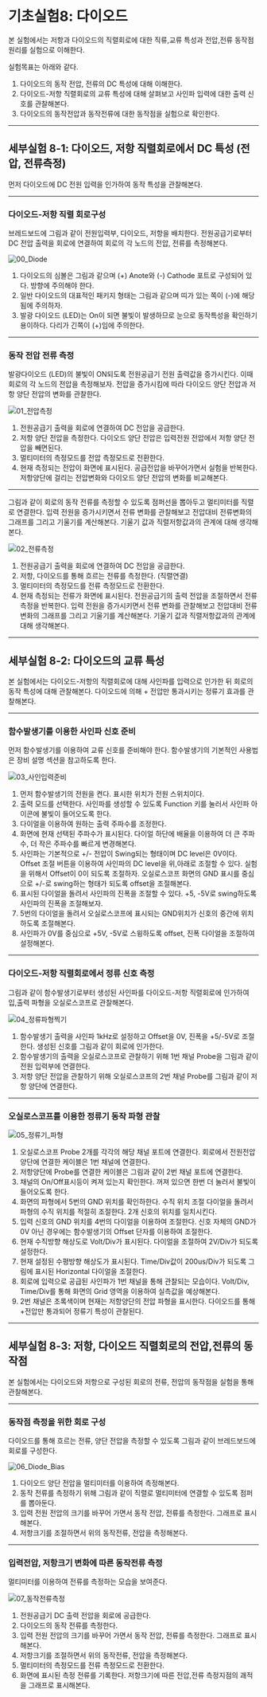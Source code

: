
# 기초실험8: 다이오드

본 실험에서는 저항과 다이오드의 직렬회로에 대한 직류,교류 특성과 전압,전류 동작점 원리를 실험으로 이해한다. 

실험목표는 아래와 같다.
1. 다이오드의 동작 전압, 전류의 DC 특성에 대해 이해한다.
2. 다이오드-저항 직렬회로의 교류 특성에 대해 살펴보고 사인파 입력에 대한 출력 신호를 관찰해본다.
3. 다이오드의 동작전압과 동작전류에 대한 동작점을 실험으로 확인한다.

------------------------
## 세부실험 8-1: 다이오드, 저항 직렬회로에서 DC 특성 (전압, 전류측정) 

먼저 다이오드에 DC 전원 입력을 인가하여 동작 특성을 관찰해본다. 

------------------------
### 다이오드-저항 직렬 회로구성

브레드보드에 그림과 같이 전원입력부, 다이오드, 저항을 배치한다. 전원공급기로부터 DC 전압 출력을 회로에 연결하여 회로의 각 노드의 전압, 전류를 측정해본다.

![00_Diode](./images/00_Diode.jpg)

1. 다이오드의 심볼은 그림과 같으며 (+) Anote와 (-) Cathode 포트로 구성되어 있다. 방향에 주의해야 한다.
2. 일반 다이오드의 대표적인 패키지 형태는 그림과 같으며 띠가 있는 쪽이 (-)에 해당됨에 주의하자.
3. 발광 다이오드 (LED)는 On이 되면 불빛이 발생하므로 눈으로 동작특성을 확인하기 용이하다. 다리가 긴쪽이 (+)임에 주의한다.

------------------------
### 동작 전압 전류 측정

발광다이오드 (LED)의 불빛이 ON되도록 전원공급기 전원 출력값을 증가시킨다. 이때 회로의 각 노드의 전압을 측정해보자. 전압을 증가시킴에 따라 다이오드 양단 전압과 저항 양단 전압의 변화를 관찰한다.

![01_전압측정](./images/01_전압측정.jpg)

1. 전원공급기 출력을 회로에 연결하여 DC 전압을 공급한다.
2. 저항 양단 전압을 측정한다. 다이오드 양단 전압은 입력전원 전압에서 저항 양단 전압을 빼면된다.
3. 멀티미터의 측정모드를 전압 측정모드로 전환한다.
4. 현재 측정되는 전압이 화면에 표시된다. 공급전압을 바꾸어가면서 실험을 반복한다. 저항양단에 걸리는 전압변화와 다이오드 양단 전압의 변화를 비교해본다.

------------------------
그림과 같이 회로의 동작 전류를 측정할 수 있도록 점퍼선을 뽑아두고 멀티미터를 직렬로 연결한다. 입력 전원을 증가시키면서 전류 변화를 관찰해보고 전압대비 전류변화의 그래프를 그리고 기울기를 계산해본다. 기울기 값과 직렬저항값과의 관계에 대해 생각해본다.

![02_전류측정](./images/02_전류측정.jpg)

1. 전원공급기 출력을 회로에 연결하여 DC 전압을 공급한다.
2. 저항, 다이오드를 통해 흐르는 전류를 측정한다. (직렬연결)
3. 멀티미터의 측정모드를 전류 측정모드로 전환한다.
4. 현재 측정되는 전류가 화면에 표시된다. 전원공급기의 출력 전압을 조절하면서 전류측정을 반복한다. 입력 전원을 증가시키면서 전류 변화를 관찰해보고 전압대비 전류변화의 그래프를 그리고 기울기를 계산해본다. 기울기 값과 직렬저항값과의 관계에 대해 생각해본다.

----------------------
## 세부실험 8-2: 다이오드의 교류 특성

본 실험에서는 다이오드-저항의 직렬회로에 대해 사인파를 입력으로 인가한 뒤 회로의 동작 특성에 대해 관찰해본다. 다이오드에 의해 + 전압만 통과시키는 정류기 효과를 관찰해본다.

----------------------
### 함수발생기를 이용한 사인파 신호 준비

먼저 함수발생기를 이용하여 교류 신호를 준비해야 한다. 함수발생기의 기본적인 사용법은 장비 설명 섹션을 참고하도록 한다. 

![03_사인입력준비](./images/03_사인입력준비.jpg)

1. 먼저 함수발생기의 전원을 켠다. 표시한 위치가 전원 스위치이다. 
2. 출력 모드를 선택한다. 사인파를 생성할 수 있도록 Function 키를 눌러서 사인파 아이콘에 불빛이 들어오도록 한다.
3. 다이얼을 이용하여 원하는 출력 주파수를 조정한다. 
4. 화면에 현재 선택된 주파수가 표시된다. 다이얼 하단에 배율을 이용하여 더 큰 주파수, 더 작은 주파수를 빠르게 변경해본다.
5. 사인파는 기본적으로 +/- 전압이 Swing되는 형태이며 DC level은 0V이다. Offset 조절 버튼을 이용하여 사인파의 DC level을 위,아래로 조절할 수 있다. 실험을 위해서 Offset이 0이 되도록 조절하자. 오실로스코프 화면의 GND 표시를 중심으로 +/-로 swing하는 형태가 되도록 offset을 조절해본다.
6. 표시된 다이얼을 돌려서 사인파의 진폭을 조절할 수 있다. +5, -5V로 swing하도록 사인파의 진폭을 조절해보자.
7. 5번의 다이얼을 돌려서 오실로스코프에 표시되는 GND위치가 신호의 중간에 위치하도록 조절해본다. 
8. 사인파가 0V를 중심으로 +5V, -5V로 스윙하도록 offset, 진폭 다이얼을 조절하여 설정해본다.

----------------------
### 다이오드-저항 직렬회로에서 정류 신호 측정

그림과 같이 함수발생기로부터 생성된 사인파를 다이오드-저항 직렬회로에 인가하여 입,출력 파형을 오실로스코프로 관찰해본다.

![04_정류파형찍기](./images/04_정류파형찍기.jpg)

1. 함수발생기 출력을 사인파 1kHz로 설정하고 Offset을 0V, 진폭을 +5/-5V로 조절한다. 생성된 신호를 그림과 같이 회로에 인가한다.
2. 함수발생기의 출력을 오실로스코프로 관찰하기 위해 1번 채널 Probe을 그림과 같이 전원 입력부에 연결한다.
3. 저항 양단 전압을 관찰하기 위해 오실로스코프의 2번 채널 Probe를 그림과 같이 저항 양단에 연결한다.

----------------------
### 오실로스코프를 이용한 정류기 동작 파형 관찰

![05_정류기_파형](./images/05_정류기_파형.jpg)

1. 오실로스코프 Probe 2개를 각각의 해당 채널 포트에 연결한다. 회로에서 전원전압 양단에 연결한 케이블은 1번 채널에 연결한다.
2. 저항양단에 Probe를 연결한 케이블은 그림과 같이 2번 채널 포트에 연결한다.
3. 채널의 On/Off표시등이 켜져 있는지 확인한다. 꺼져 있으면 한번 더 눌러서 불빛이 들어오도록 한다. 
4. 화면의 파형에서 5번의 GND 위치를 확인하한다. 수직 위치 조절 다이얼을 돌려서 파형의 수직 위치를 적절히 조절한다. 2개 신호의 위치를 일치시킨다.
5. 입력 신호의 GND 위치를 4번의 다이얼을 이용하여 조절한다. 신호 자체의 GND가 0V 아닌 경우에는 함수발생기의 Offset 단자를 이용하여 조절한다. 
6. 현재 수직방향 해상도로 Volt/Div가 표시된다. 다이얼을 조절하여 2V/Div가 되도록 설정한다. 
7. 현재 설정된 수평방향 해상도가 표시된다. Time/Div값이 200us/Div가 되도록 그림에 표시된 Horizontal 다이얼을 조절한다.
8. 회로에 입력으로 공급된 사인파가 1번 채널을 통해 관찰되는 모습이다. Volt/Div, Time/Div를 통해 화면의 Grid 영역을 이용하여 실측값을 예상해본다.
9. 2번 채널은 초록색이며 현재는 저항양단의 전압 파형을 표시한다. 다이오드를 통해 +전압만 통과되어 정류기 특성이 관찰된다.

----------------------
## 세부실험 8-3: 저항, 다이오드 직렬회로의 전압,전류의 동작점

본 실험에서는 다이오드와 저항으로 구성된 회로의 전류, 전압의 동작점을 실험을 통해 관찰해본다.

----------------------
### 동작점 측정을 위한 회로 구성

다이오드를 통해 흐르는 전류, 양단 전압을 측정할 수 있도록 그림과 같이 브레드보드에 회로를 구성한다.

![06_Diode_Bias](./images/06_Diode_Bias.jpg)

1. 다이오드 양단 전압을 멀티미터를 이용하여 측정해본다. 
2. 동작 전류를 측정하기 위해 그림과 같이 직렬로 멀티미터에 연결할 수 있도록 점퍼를 뽑아둔다.
3. 입력 전원 전압의 크기를 바꾸어 가면서 동작 전압, 전류를 측정한다. 그래프로 표시해본다.
4. 저항크기를 조절하면서 위의 동작전류, 전압을 측정해본다.

----------------------
### 입력전압, 저항크기 변화에 따른 동작전류 측정

멀티미터를 이용하여 전류를 측정하는 모습을 보여준다.

![07_동작전류측정](./images/07_동작전류측정.jpg)

1. 전원공급기 DC 출력 전압을 회로에 공급한다. 
2. 다이오드의 동작 전류를 측정한다. 
3. 입력 전원 전압의 크기를 바꾸어 가면서 동작 전압, 전류를 측정한다. 그래프로 표시해본다.
4. 저항크기를 조절하면서 위의 동작전류, 전압을 측정해본다.
5. 멀티미터의 측정모드를 전류 측정모드로 전환한다.
6. 화면에 표시된 측정 전류를 기록한다. 저항크기에 따른 전압,전류 측정지점의 괘적을 그래프로 표시해본다. 



